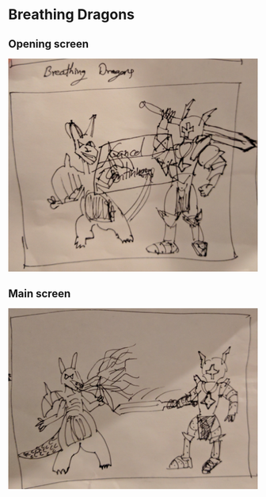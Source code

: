# Breathing Dragons

## Opening screen

![opening screen](https://github.com/devoncarew/jumping-frogs/blob/master/storyboards/frogs_2_1.png)

## Main screen

![main screen](https://github.com/devoncarew/jumping-frogs/blob/master/storyboards/frogs_2_2.png)
